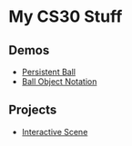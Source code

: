 # My CS30 Stuff

## Demos

- [Persistent Ball](01-ball)
- [Ball Object Notation](02-ball-object)

## Projects

- [Interactive Scene](2d-pool-ball)

